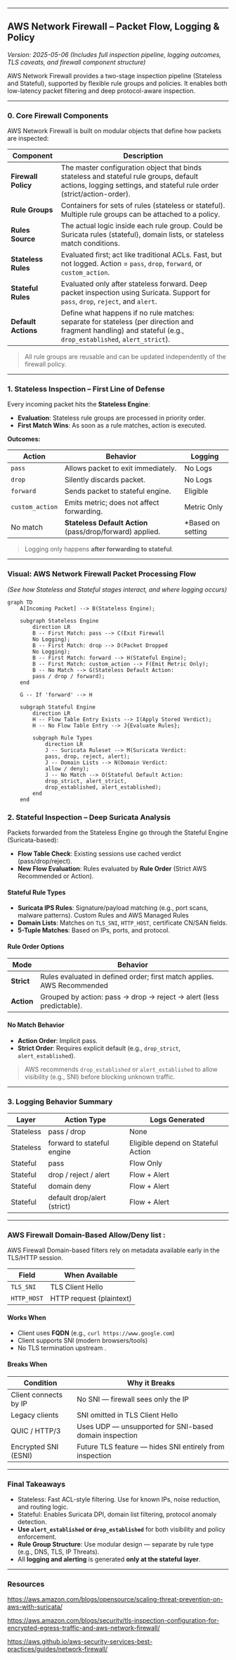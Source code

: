 
---

##  AWS Network Firewall – Packet Flow, Logging & Policy 

*Version: 2025-05-06 (Includes full inspection pipeline, logging outcomes, TLS caveats, and firewall component structure)*

AWS Network Firewall provides a two-stage inspection pipeline (Stateless and Stateful), supported by flexible rule groups and policies. It enables both low-latency packet filtering and deep protocol-aware inspection.

---

###  0. Core Firewall Components

AWS Network Firewall is built on modular objects that define how packets are inspected:

| Component           | Description                                                                                                                                                      |
| ------------------- | ---------------------------------------------------------------------------------------------------------------------------------------------------------------- |
| **Firewall Policy** | The master configuration object that binds stateless and stateful rule groups, default actions, logging settings, and stateful rule order (strict/action-order). |
| **Rule Groups**     | Containers for sets of rules (stateless or stateful). Multiple rule groups can be attached to a policy.                                                          |
| **Rules Source**    | The actual logic inside each rule group. Could be Suricata rules (stateful), domain lists, or stateless match conditions.                                        |
| **Stateless Rules** | Evaluated first; act like traditional ACLs. Fast, but not logged. Action = `pass`, `drop`, `forward`, or `custom_action`.                                        |
| **Stateful Rules**  | Evaluated only after stateless forward. Deep packet inspection using Suricata. Support for `pass`, `drop`, `reject`, and `alert`.                                |
| **Default Actions** | Define what happens if no rule matches: separate for stateless (per direction and fragment handling) and stateful (e.g., `drop_established`, `alert_strict`).    |

>  All rule groups are reusable and can be updated independently of the firewall policy.

---

### 1. Stateless Inspection – First Line of Defense

Every incoming packet hits the **Stateless Engine**:

* **Evaluation**: Stateless rule groups are processed in priority order.
* **First Match Wins**: As soon as a rule matches, action is executed.

**Outcomes:**

| Action          | Behavior                                                  | Logging                  |
| --------------- | --------------------------------------------------------- | ------------------------ |
| `pass`          | Allows packet to exit immediately.                        |  No Logs                |
| `drop`          | Silently discards packet.                                 |  No Logs                |
| `forward`       | Sends packet to stateful engine.                          |  Eligible              |
| `custom_action` | Emits metric; does not affect forwarding.                 |  Metric Only           |
| No match        | **Stateless Default Action** (pass/drop/forward) applied. |  *Based on setting |

>  Logging only happens **after forwarding to stateful**.

---

###  Visual: AWS Network Firewall Packet Processing Flow

*(See how Stateless and Stateful stages interact, and where logging occurs)*

```mermaid
graph TD
    A[Incoming Packet] --> B(Stateless Engine);

    subgraph Stateless Engine
        direction LR
        B -- First Match: pass --> C(Exit Firewall
        No Logging);
        B -- First Match: drop --> D(Packet Dropped
        No Logging);
        B -- First Match: forward --> H(Stateful Engine);
        B -- First Match: custom_action --> F(Emit Metric Only);
        B -- No Match --> G(Stateless Default Action:
        pass / drop / forward);
    end

    G -- If 'forward' --> H

    subgraph Stateful Engine
        direction LR
        H -- Flow Table Entry Exists --> I(Apply Stored Verdict);
        H -- No Flow Table Entry --> J{Evaluate Rules};

        subgraph Rule Types
            direction LR
            J -- Suricata Ruleset --> M(Suricata Verdict:
            pass, drop, reject, alert);
            J -- Domain Lists --> N(Domain Verdict:
            allow / deny);
            J -- No Match --> O(Stateful Default Action:
            drop_strict, alert_strict,
            drop_established, alert_established);
        end
    end
```

### 2. Stateful Inspection – Deep Suricata Analysis

Packets forwarded from the Stateless Engine go through the Stateful Engine (Suricata-based):

* **Flow Table Check**: Existing sessions use cached verdict (pass/drop/reject).
* **New Flow Evaluation**: Rules evaluated by **Rule Order** (Strict AWS Recommended or Action).

#### Stateful Rule Types

* **Suricata IPS Rules**: Signature/payload matching (e.g., port scans, malware patterns). Custom Rules and AWS Managed Rules 
* **Domain Lists**: Matches on `TLS_SNI`, `HTTP_HOST`, certificate CN/SAN fields.
* **5-Tuple Matches**: Based on IPs, ports, and protocol.

#### Rule Order Options

| Mode       | Behavior                                                            |
| ---------- | ------------------------------------------------------------------- |
| **Strict** | Rules evaluated in defined order; first match applies. AWS Recommended              |
| **Action** | Grouped by action: pass → drop → reject → alert (less predictable). |

#### No Match Behavior

* **Action Order**: Implicit pass.
* **Strict Order**: Requires explicit default (e.g., `drop_strict`, `alert_established`).

>  AWS recommends `drop_established` or `alert_established` to allow visibility (e.g., SNI) before blocking unknown traffic.

---

### 3. Logging Behavior Summary

| Layer     | Action Type                 | Logs Generated   |
| --------- | --------------------------- | ---------------- |
| Stateless | pass / drop                 |  None           |
| Stateless | forward to stateful engine  |  Eligible depend on Stateful Action      |
| Stateful  | pass                        |  Flow Only      |
| Stateful  | drop / reject / alert       |  Flow +  Alert |
| Stateful  | domain deny                 |  Flow +  Alert |
| Stateful  | default drop/alert (strict) |  Flow +  Alert |

---

### AWS Firewall Domain-Based Allow/Deny list :

AWS Firewall Domain-based filters rely on metadata available early in the TLS/HTTP session.

| Field       | When Available           |
| ----------- | ------------------------ |
| `TLS_SNI`   | TLS Client Hello         |
| `HTTP_HOST` | HTTP request (plaintext) |

####  Works When

* Client uses **FQDN** (e.g., `curl https://www.google.com`)
* Client supports SNI (modern browsers/tools)
* No TLS termination upstream .

####  Breaks When

| Condition                                  | Why it Breaks                                           |
| ------------------------------------------ | ------------------------------------------------------- |
| Client connects by IP                      | No SNI — firewall sees only the IP                      |
| Legacy clients                             | SNI omitted in TLS Client Hello                         |
| QUIC / HTTP/3                              | Uses UDP — unsupported for SNI-based domain inspection  |
| Encrypted SNI (ESNI)                       | Future TLS feature — hides SNI entirely from inspection |


---

###  Final Takeaways

* Stateless: Fast ACL-style filtering. Use for known IPs, noise reduction, and routing logic.
* Stateful: Enables Suricata DPI, domain list filtering, protocol anomaly detection.
* **Use `alert_established` or `drop_established`** for both visibility and policy enforcement.
* **Rule Group Structure**: Use modular design — separate by rule type (e.g., DNS, TLS, IP Threats).
* All **logging and alerting** is generated **only at the stateful layer**.

---
### Resources 
https://aws.amazon.com/blogs/opensource/scaling-threat-prevention-on-aws-with-suricata/

https://aws.amazon.com/blogs/security/tls-inspection-configuration-for-encrypted-egress-traffic-and-aws-network-firewall/

https://aws.github.io/aws-security-services-best-practices/guides/network-firewall/
